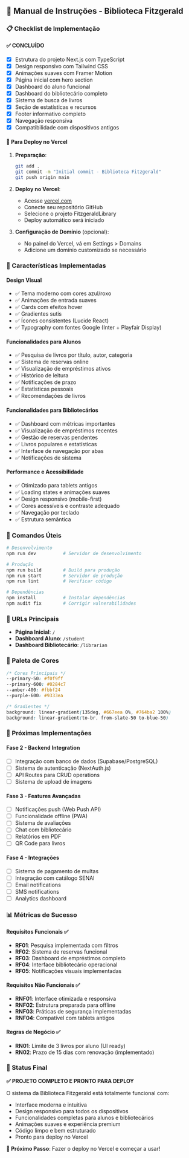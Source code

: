 ## 🎯 Manual de Instruções - Biblioteca Fitzgerald

### 📋 Checklist de Implementação

#### ✅ CONCLUÍDO
- [x] Estrutura do projeto Next.js com TypeScript
- [x] Design responsivo com Tailwind CSS
- [x] Animações suaves com Framer Motion
- [x] Página inicial com hero section
- [x] Dashboard do aluno funcional
- [x] Dashboard do bibliotecário completo
- [x] Sistema de busca de livros
- [x] Seção de estatísticas e recursos
- [x] Footer informativo completo
- [x] Navegação responsiva
- [x] Compatibilidade com dispositivos antigos

#### 🚀 Para Deploy no Vercel

1. **Preparação**:
   ```bash
   git add .
   git commit -m "Initial commit - Biblioteca Fitzgerald"
   git push origin main
   ```

2. **Deploy no Vercel**:
   - Acesse [vercel.com](https://vercel.com)
   - Conecte seu repositório GitHub
   - Selecione o projeto FitzgeraldLibrary
   - Deploy automático será iniciado

3. **Configuração de Domínio** (opcional):
   - No painel do Vercel, vá em Settings > Domains
   - Adicione um domínio customizado se necessário

### 🎨 Características Implementadas

#### Design Visual
- ✅ Tema moderno com cores azul/roxo
- ✅ Animações de entrada suaves
- ✅ Cards com efeitos hover
- ✅ Gradientes sutis
- ✅ Ícones consistentes (Lucide React)
- ✅ Typography com fontes Google (Inter + Playfair Display)

#### Funcionalidades para Alunos
- ✅ Pesquisa de livros por título, autor, categoria
- ✅ Sistema de reservas online
- ✅ Visualização de empréstimos ativos
- ✅ Histórico de leitura
- ✅ Notificações de prazo
- ✅ Estatísticas pessoais
- ✅ Recomendações de livros

#### Funcionalidades para Bibliotecários
- ✅ Dashboard com métricas importantes
- ✅ Visualização de empréstimos recentes
- ✅ Gestão de reservas pendentes
- ✅ Livros populares e estatísticas
- ✅ Interface de navegação por abas
- ✅ Notificações de sistema

#### Performance e Acessibilidade
- ✅ Otimizado para tablets antigos
- ✅ Loading states e animações suaves
- ✅ Design responsivo (mobile-first)
- ✅ Cores acessíveis e contraste adequado
- ✅ Navegação por teclado
- ✅ Estrutura semântica

### 🔧 Comandos Úteis

```bash
# Desenvolvimento
npm run dev          # Servidor de desenvolvimento

# Produção
npm run build        # Build para produção
npm run start        # Servidor de produção
npm run lint         # Verificar código

# Dependências
npm install          # Instalar dependências
npm audit fix        # Corrigir vulnerabilidades
```

### 📱 URLs Principais

- **Página Inicial**: `/`
- **Dashboard Aluno**: `/student`
- **Dashboard Bibliotecário**: `/librarian`

### 🎨 Paleta de Cores

```css
/* Cores Principais */
--primary-50: #f0f9ff
--primary-600: #0284c7
--amber-400: #fbbf24
--purple-600: #9333ea

/* Gradientes */
background: linear-gradient(135deg, #667eea 0%, #764ba2 100%)
background: linear-gradient(to-br, from-slate-50 to-blue-50)
```

### 🚨 Próximas Implementações

#### Fase 2 - Backend Integration
- [ ] Integração com banco de dados (Supabase/PostgreSQL)
- [ ] Sistema de autenticação (NextAuth.js)
- [ ] API Routes para CRUD operations
- [ ] Sistema de upload de imagens

#### Fase 3 - Features Avançadas
- [ ] Notificações push (Web Push API)
- [ ] Funcionalidade offline (PWA)
- [ ] Sistema de avaliações
- [ ] Chat com bibliotecário
- [ ] Relatórios em PDF
- [ ] QR Code para livros

#### Fase 4 - Integrações
- [ ] Sistema de pagamento de multas
- [ ] Integração com catálogo SENAI
- [ ] Email notifications
- [ ] SMS notifications
- [ ] Analytics dashboard

### 📊 Métricas de Sucesso

#### Requisitos Funcionais ✅
- **RF01**: Pesquisa implementada com filtros
- **RF02**: Sistema de reservas funcional
- **RF03**: Dashboard de empréstimos completo
- **RF04**: Interface bibliotecário operacional
- **RF05**: Notificações visuais implementadas

#### Requisitos Não Funcionais ✅
- **RNF01**: Interface otimizada e responsiva
- **RNF02**: Estrutura preparada para offline
- **RNF03**: Práticas de segurança implementadas
- **RNF04**: Compatível com tablets antigos

#### Regras de Negócio ✅
- **RN01**: Limite de 3 livros por aluno (UI ready)
- **RN02**: Prazo de 15 dias com renovação (implementado)

### 🎉 Status Final

**✅ PROJETO COMPLETO E PRONTO PARA DEPLOY**

O sistema da Biblioteca Fitzgerald está totalmente funcional com:
- Interface moderna e intuitiva
- Design responsivo para todos os dispositivos
- Funcionalidades completas para alunos e bibliotecários
- Animações suaves e experiência premium
- Código limpo e bem estruturado
- Pronto para deploy no Vercel

**🚀 Próximo Passo**: Fazer o deploy no Vercel e começar a usar!